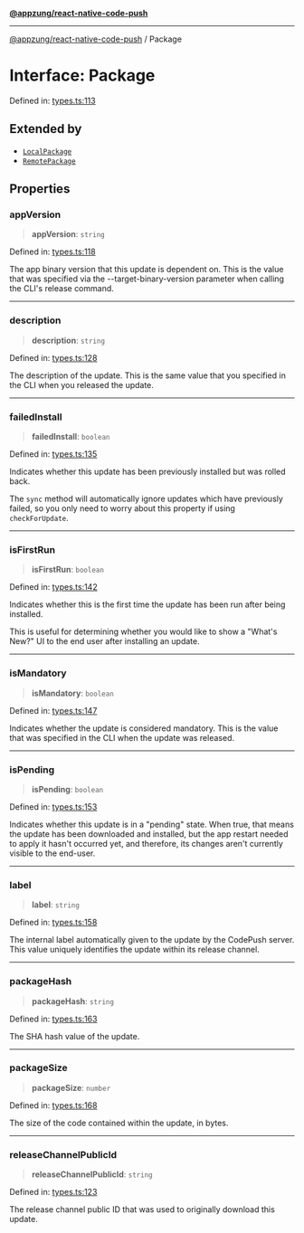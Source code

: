 [**@appzung/react-native-code-push**](../README.md)

---

[@appzung/react-native-code-push](../README.md) / Package

# Interface: Package

Defined in: [types.ts:113](https://github.com/AppZung/react-native-code-push/blob/5f900017beec34f1e037ac881585c7f5fb00d5dd/src/types.ts#L113)

## Extended by

- [`LocalPackage`](LocalPackage.md)
- [`RemotePackage`](RemotePackage.md)

## Properties

### appVersion

> **appVersion**: `string`

Defined in: [types.ts:118](https://github.com/AppZung/react-native-code-push/blob/5f900017beec34f1e037ac881585c7f5fb00d5dd/src/types.ts#L118)

The app binary version that this update is dependent on. This is the value that was
specified via the --target-binary-version parameter when calling the CLI's release command.

---

### description

> **description**: `string`

Defined in: [types.ts:128](https://github.com/AppZung/react-native-code-push/blob/5f900017beec34f1e037ac881585c7f5fb00d5dd/src/types.ts#L128)

The description of the update. This is the same value that you specified in the CLI when you released the update.

---

### failedInstall

> **failedInstall**: `boolean`

Defined in: [types.ts:135](https://github.com/AppZung/react-native-code-push/blob/5f900017beec34f1e037ac881585c7f5fb00d5dd/src/types.ts#L135)

Indicates whether this update has been previously installed but was rolled back.

The `sync` method will automatically ignore updates which have previously failed, so you only need to worry about this property if using `checkForUpdate`.

---

### isFirstRun

> **isFirstRun**: `boolean`

Defined in: [types.ts:142](https://github.com/AppZung/react-native-code-push/blob/5f900017beec34f1e037ac881585c7f5fb00d5dd/src/types.ts#L142)

Indicates whether this is the first time the update has been run after being installed.

This is useful for determining whether you would like to show a "What's New?" UI to the end user after installing an update.

---

### isMandatory

> **isMandatory**: `boolean`

Defined in: [types.ts:147](https://github.com/AppZung/react-native-code-push/blob/5f900017beec34f1e037ac881585c7f5fb00d5dd/src/types.ts#L147)

Indicates whether the update is considered mandatory. This is the value that was specified in the CLI when the update was released.

---

### isPending

> **isPending**: `boolean`

Defined in: [types.ts:153](https://github.com/AppZung/react-native-code-push/blob/5f900017beec34f1e037ac881585c7f5fb00d5dd/src/types.ts#L153)

Indicates whether this update is in a "pending" state. When true, that means the update has been downloaded and installed, but the app restart
needed to apply it hasn't occurred yet, and therefore, its changes aren't currently visible to the end-user.

---

### label

> **label**: `string`

Defined in: [types.ts:158](https://github.com/AppZung/react-native-code-push/blob/5f900017beec34f1e037ac881585c7f5fb00d5dd/src/types.ts#L158)

The internal label automatically given to the update by the CodePush server. This value uniquely identifies the update within its release channel.

---

### packageHash

> **packageHash**: `string`

Defined in: [types.ts:163](https://github.com/AppZung/react-native-code-push/blob/5f900017beec34f1e037ac881585c7f5fb00d5dd/src/types.ts#L163)

The SHA hash value of the update.

---

### packageSize

> **packageSize**: `number`

Defined in: [types.ts:168](https://github.com/AppZung/react-native-code-push/blob/5f900017beec34f1e037ac881585c7f5fb00d5dd/src/types.ts#L168)

The size of the code contained within the update, in bytes.

---

### releaseChannelPublicId

> **releaseChannelPublicId**: `string`

Defined in: [types.ts:123](https://github.com/AppZung/react-native-code-push/blob/5f900017beec34f1e037ac881585c7f5fb00d5dd/src/types.ts#L123)

The release channel public ID that was used to originally download this update.
